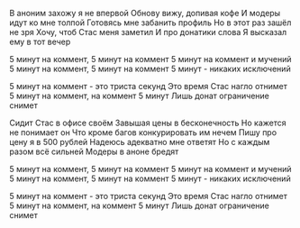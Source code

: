 В аноним захожу я не впервой
Обнову вижу, допивая кофе
И модеры идут ко мне толпой
Готовясь мне забанить профиль
Но в этот раз зашёл не зря
Хочу, чтоб Стас меня заметил
И про донатики слова
Я высказал ему в тот вечер

5 минут на коммент, 5 минут на коммент
5 минут на коммент и мучений
5 минут на коммент, 5 минут на коммент
5 минут - никаких исключений

5 минут на коммент - это триста секунд
Это время Стас нагло отнимет
5 минут на коммент, на коммент 5 минут
Лишь донат ограничение снимет

Сидит Стас в офисе своём
Завышая цены в бесконечность
Но кажется не понимает он
Что кроме багов конкурировать им нечем
Пишу про цену я в 500 рублей
Надеюсь адекватно мне ответят
Но с каждым разом всё сильней
Модеры в аноне бредят

5 минут на коммент, 5 минут на коммент
5 минут на коммент и мучений
5 минут на коммент, 5 минут на коммент
5 минут - никаких исключений

5 минут на коммент - это триста секунд
Это время Стас нагло отнимет
5 минут на коммент, на коммент 5 минут
Лишь донат ограничение снимет
